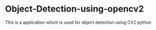 # Object-Detection-using-opencv2
This is a application which is used for object detection using CV2 python

